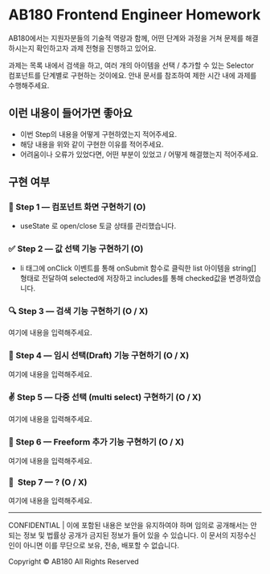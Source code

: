 # AB180 Frontend Engineer Homework

AB180에서는 지원자분들의 기술적 역량과 함께, 어떤 단계와 과정을 거쳐 문제를 해결하시는지 확인하고자 과제 전형을 진행하고 있어요.

과제는 목록 내에서 검색을 하고, 여러 개의 아이템을 선택 / 추가할 수 있는 Selector 컴포넌트를 단계별로 구현하는 것이에요. 안내 문서를 참조하여 제한 시간 내에 과제를 수행해주세요.

## 이런 내용이 들어가면 좋아요

- 이번 Step의 내용을 어떻게 구현하였는지 적어주세요.
- 해당 내용을 위와 같이 구현한 이유를 적어주세요.
- 어려움이나 오류가 있었다면, 어떤 부분이 있었고 / 어떻게 해결했는지 적어주세요.

## 구현 여부

### 💅 Step 1 — 컴포넌트 화면 구현하기 (O)

- useState 로 open/close 토글 상태를 관리했습니다.

### ✅ Step 2 — 값 선택 기능 구현하기 (O)

- li 태그에 onClick 이벤트를 통해 onSubmit 함수로 클릭한 list 아이템을 string[] 형태로 전달하여 selected에 저장하고
  includes를 통해 checked값을 변경하였습니다.

### 🔍 Step 3 — 검색 기능 구현하기 (O / X)

여기에 내용을 입력해주세요.

### 🚧 Step 4 — 임시 선택(Draft) 기능 구현하기 (O / X)

여기에 내용을 입력해주세요.

### ✌️ Step 5 — 다중 선택 (multi select) 구현하기 (O / X)

여기에 내용을 입력해주세요.

### 🐣 Step 6 — Freeform 추가 기능 구현하기 (O / X)

여기에 내용을 입력해주세요.

### 👾  Step 7 — ? (O / X)

여기에 내용을 입력해주세요.

---

CONFIDENTIAL | 이에 포함된 내용은 보안을 유지하여야 하며 임의로 공개해서는 안되는 정보 및 법률상 공개가 금지된 정보가 들어 있을 수 있습니다. 이 문서의 지정수신인이 아니면 이를 무단으로 보유, 전송, 배포할 수 없습니다.

Copyright © AB180 All Rights Reserved
